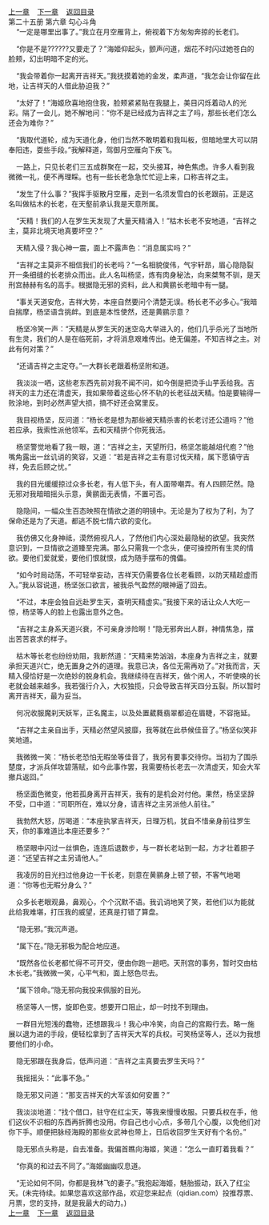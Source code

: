 
[上一章](https://github.com/xiaominghe2014/spider_book/blob/master/book/知北游/第363章.md)&nbsp;&nbsp;&nbsp;&nbsp;[下一章](https://github.com/xiaominghe2014/spider_book/blob/master/book/知北游/第365章.md)&nbsp;&nbsp;&nbsp;&nbsp;[返回目录](https://github.com/xiaominghe2014/spider_book/blob/master/book/知北游/README.md)
<br /> 第二十五册 第六章 勾心斗角<br />
        “一定是哪里出事了。”我立在月空雁背上，俯视着下方匆匆奔掠的长老们。

    “你是不是??????又要走了？”海姬仰起头，颤声问道，烟花不时闪过她苍白的脸颊，幻出明暗不定的光。

    “我会带着你一起离开吉祥天。”我抚摸着她的金发，柔声道，“我怎会让你留在此地，让吉祥天的人借此胁迫我？”

    “太好了！”海姬欣喜地抱住我，脸颊紧紧贴在我腿上，美目闪烁着动人的光彩。隔了一会儿，她不解地问：“你不是已经成为吉祥之主了吗，那些长老们怎么还会为难你？”

    “我取代道轮，成为天道化身，他们当然不敢明着和我叫板，但暗地里大可以阴奉阳违，耍些手段。”我解释道，驾御月空雁向下疾飞。

    一路上，只见长老们三五成群聚在一起，交头接耳，神色焦虑。许多人看到我微微一礼，便不再理睬。也有一些长老急急忙忙迎上来，口称吉祥之主。

    “发生了什么事？”我挥手驱散月空雁，走到一名须发雪白的长老跟前。正是这名叫做枯木的长老，在天壑前承认我是天意所属。

    “天精！我们的人在罗生天发现了大量天精涌入！”枯木长老不安地道，“吉祥之主，莫非北境天地真要坏空？”

    天精入侵？我心神一震，面上不露声色：“消息属实吗？”

    “吉祥之主莫非不相信我们的长老吗？”一名相貌俊伟，气宇轩昂，眉心隐隐裂开一条细缝的长老排众而出。此人名叫杨坚，炼有肉身秘法，向来桀骜不驯，是天刑宫赫赫有名的高手。根据隐无邪的资料，此人和黄鹂长老暗中有一腿。

    “事关天道安危，吉祥大势，本座自然要问个清楚无误。杨长老不必多心。”我暗自揣摩，杨坚语含挑衅。到底是本性使然，还是黄鹂示意？

    杨坚冷笑一声：“天精是从罗生天的迷空岛大举进入的，他们几乎杀光了当地所有生灵，我们的人是在临死前，才将消息艰难传出。绝无偏差。不知吉祥之主。对此有何对策？”

    “还请吉祥之主定夺。”一大群长老跟着杨坚附和道。

    我淡淡一哂，这些老东西先前对我不闻不问，如今倒是把烫手山芋丢给我。吉祥天的主力还在清虚天，我如果带着这些心怀不轨的长老征战天精。怕是要输得一败涂地，到时必然声望大损，搞不好还会窝里反。

    我目视杨坚，反问道：“杨长老是想为那些被天精杀害的长老讨还公道吗？”他若应承，我索性派他领军。去和天精拼个你死我活。

    杨坚警觉地看了我一眼，道：“吉祥之主，天望所归，杨坚怎能越俎代庖？”他嘴角露出一丝讥诮的笑容，又道：“若是吉祥之主有意讨伐天精，属下愿镇守吉祥，免去后顾之忧。”

    我的目光缓缓掠过众多长老，有人低下头，有人面带嘲弄。有人四顾茫然。隐无邪对我暗暗摇头示意，黄鹂面无表情，不置可否。

    隐隐间，一幅众生百态映照在情欲之道的明镜中。无论是为了权为了利，为了保命还是为了天道。都逃不脱七情六欲的变化。

    我仿佛又化身神祗，漠然俯视凡人，了然他们内心深处最隐秘的欲望。我突然意识到，一旦情欲之道臻至完满。那么只需我一个念头，便可操控所有生灵的情欲。要他们爱就爱，要他们恨就恨，成为随手摆布的傀儡。

    “如今时局动荡，不可轻举妄动，吉祥天仍需要各位长老看顾，以防天精趁虚而入。”我从容说道，杨坚张口欲言，被我杀气盈然的眼神逼了回去。

    “不过，本座会独自远赴罗生天，查明天精虚实。”我接下来的话让众人大吃一惊，杨坚等人的脸上也露出意外之色。

    “吉祥之主身系天道兴衰，不可亲身涉险啊！”隐无邪奔出人群，神情焦急，摆出苦苦哀求的样子。

    枯木等长老也纷纷劝阻，我断然道：“天精来势汹汹，本座身为吉祥之主，就要承担天道兴亡，绝无置身之外的道理。我意已决，各位无需再劝了。”对我而言，天精入侵恰好是一次绝妙的脱身机会。我继续待在吉祥天，做个闲人，不听使唤的长老就会越来越多。我若强行介入，大权独揽，只会导致吉祥天四分五裂。所以暂时离开吉祥天，最为妥当。

    何况收服魔刹天妖军，正名魔主，以及处置葳蕤翡翠都迫在眉睫，不容拖延。

    “吉祥之主亲自出手，天精必然望风披靡，我等就在此恭候佳音了。”杨坚似笑非笑地道。

    我微微一笑：“杨长老恐怕无暇坐等佳音了，我另有要事交待你。当初为了围杀楚度，才派兵佯攻碧落赋，如今此事作罢，我需要杨长老去一次清虚天，知会大军撤兵返回。”

    杨坚面色微变，他若孤身离开吉祥天，我有的是机会对付他。果然，杨坚坚辞不受，口中道：“司职所在，难以分身，请吉祥之主另派他人前往。”

    我勃然大怒，厉喝道：“本座执掌吉祥天，日理万机，犹自不惜亲身前往罗生天，你的事难道比本座还要多？”

    杨坚眼中闪过一丝惧色，连连后退数步，与一群长老站到一起，方才壮着胆子道：“还望吉祥之主另请他人。”

    我凌厉的目光扫过他身边一干长老，刻意在黄鹂身上顿了顿，不客气地喝道：“你等也无暇分身么？”

    众多长老眼观鼻，鼻观心，个个沉默不语。我讥诮地笑了笑，若他们以为能就此给我难堪，打压我的威望，还真是打错了算盘。

    “隐无邪。”我沉声道。

    “属下在。”隐无邪极为配合地应道。

    “既然各位长老都忙得不可开交，便由你跑一趟吧。天刑宫的事务，暂时交由枯木长老。”我微微一笑，心平气和，面上怒色尽去。

    “属下领命。”隐无邪向我投来佩服的目光。

    杨坚等人一愣，旋即色变。想要开口阻止，却一时找不到理由。

    一群目光短浅的蠢物，还想跟我斗！我心中冷笑，向自己的宫殿行去。略一施展以退为进的手段，便轻松拿到了吉祥天大军的兵权。可笑杨坚等人，还以为我想要他们的小命。

    隐无邪跟在我身后，低声问道：“吉祥之主真要去罗生天吗？”

    我摇摇头：“此事不急。”

    隐无邪又问道：“那支吉祥天的大军该如何安置？”

    我淡淡地道：“找个借口，驻守在红尘天，等我来慢慢收服。只要兵权在手，他们这伙不识相的东西再折腾也没用。你自己也小心点，多带几个心腹，以免他们对你下手。顺便把脉经海殿的那些女武神也带上，日后收回罗生天好有个名份。”

    隐无邪点头称是，自去准备。我偏首瞧向海姬，笑道：“怎么一直盯着我看？”

    “你真的和过去不同了。”海姬幽幽叹息道。

    “无论如何不同，你都是我林飞的妻子。”我抱起海姬，魅胎振动，跃入了红尘天。(未完待续。如果您喜欢这部作品，欢迎您来起点（qidian.com）投推荐票、月票，您的支持，就是我最大的动力。)
  <br />
[上一章](https://github.com/xiaominghe2014/spider_book/blob/master/book/知北游/第363章.md)&nbsp;&nbsp;&nbsp;&nbsp;[下一章](https://github.com/xiaominghe2014/spider_book/blob/master/book/知北游/第365章.md)&nbsp;&nbsp;&nbsp;&nbsp;[返回目录](https://github.com/xiaominghe2014/spider_book/blob/master/book/知北游/README.md)
